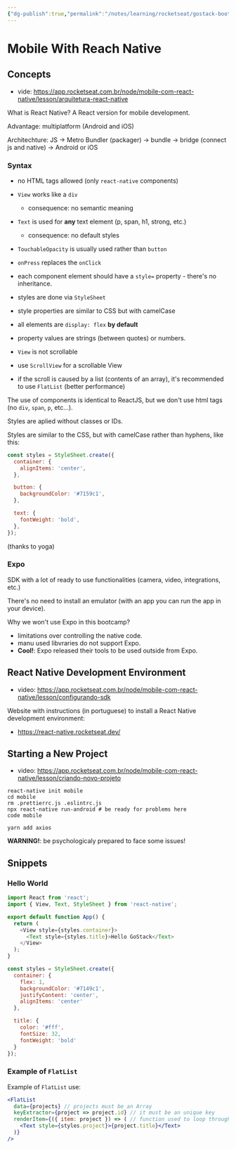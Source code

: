 ```yaml
---
{"dg-publish":true,"permalink":"/notes/learning/rocketseat/gostack-bootcamp/level-01/03-mobile-with-react-native/","dgHomeLink":true,"dgPassFrontmatter":false,"dgShowBacklinks":true,"dgShowLocalGraph":false}
---
```


# Mobile With Reach Native

## Concepts

- vide: <https://app.rocketseat.com.br/node/mobile-com-react-native/lesson/arquitetura-react-native>

What is React Native? A React version for mobile development.

Advantage: multiplatform (Android and iOS)

Architechture: JS -> Metro Bundler (packager) -> bundle -> bridge (connect js and native) -> Android or iOS

### Syntax

- no HTML tags allowed (only `react-native` components)
- `View` works like a `div`
  - consequence: no semantic meaning
- `Text` is used for **any** text element (p, span, h1, strong, etc.)
  - consequence: no default styles
- `TouchableOpacity` is usually used rather than `button`
- `onPress` replaces the `onClick`
- each component element should have a `style=` property - there's no inheritance.
- styles are done via `StyleSheet`
- style properties are similar to CSS but with camelCase
- all elements are `display: flex` **by default**

- property values are strings (between quotes) or numbers.
- `View` is not scrollable
- use `ScrollView` for a scrollable View
- if the scroll is caused by a list (contents of an array), it's recommended to use `FlatList` (better performance)

The use of components is identical to ReactJS, but we don't use html tags (no `div`, `span`, `p`, etc...).

Styles are aplied without classes or IDs.

Styles are similar to the CSS, but with camelCase rather than hyphens, like this:

```js
const styles = StyleSheet.create({
  container: {
    alignItems: 'center',
  },

  button: {
    backgroundColor: '#7159c1',
  },

  text: {
    fontWeight: 'bold',
  },
});
```

(thanks to yoga)


### Expo

SDK with a lot of ready to use functionalities (camera, video, integrations, etc.)

There's no need to install an emulator (with an app you can run the app in your device).

Why we won't use Expo in this bootcamp?

- limitations over controlling the native code.
- manu used libvraries do not support Expo.
- **Cool!**: Expo released their tools to be used outside from Expo.

## React Native Development Environment

- video: <https://app.rocketseat.com.br/node/mobile-com-react-native/lesson/configurando-sdk>

Website with instructions (in portuguese) to install a React Native development environment:
- https://react-native.rocketseat.dev/


## Starting a New Project

- video: <https://app.rocketseat.com.br/node/mobile-com-react-native/lesson/criando-novo-projeto>

```
react-native init mobile
cd mobile
rm .prettierrc.js .eslintrc.js
npx react-native run-android # be ready for problems here
code mobile

yarn add axios
```

**WARNING!**: be psychologicaly prepared to face some issues!


## Snippets

### Hello World

```js
import React from 'react';
import { View, Text, StyleSheet } from 'react-native';

export default function App() {
  return (
    <View style={styles.container}>
      <Text style={styles.title}>Hello GoStack</Text>
    </View>
  );
}

const styles = StyleSheet.create({
  container: {
    flex: 1,
    backgroundColor: '#7149c1',
    justifyContent: 'center',
    alignItems: 'center'
  },

  title: {
    color: '#fff',
    fontSize: 32,
    fontWeight: 'bold'
  }
});
```


### Example of `FlatList`

Example of `FlatList` use:
```jsx
<FlatList
  data={projects} // projects must be an Array
  keyExtractor={project => project.id} // it must be an unique key
  renderItem={({ item: project }) => ( // function used to loop through the items
    <Text style={styles.project}>{project.title}</Text>
  )}
/>
```


